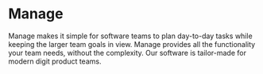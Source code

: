 # Manage

Manage makes it simple for software teams to plan day-to-day tasks while keeping the larger team goals in view.
Manage provides all the functionality your team needs, without the complexity. Our software is tailor-made for modern digit product teams.
